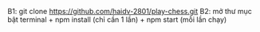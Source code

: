 B1: git clone https://github.com/haidv-2801/play-chess.git
B2: mở thư mục bật terminal
	+ npm install (chỉ cần 1 lần)
	+ npm start (mỗi lần chạy)